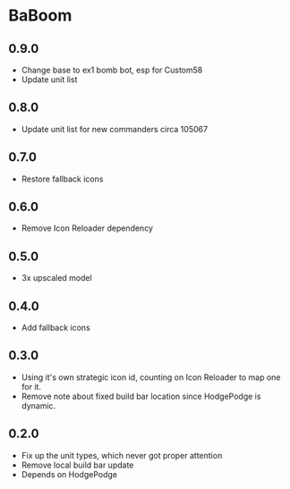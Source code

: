# BaBoom

## 0.9.0

- Change base to ex1 bomb bot, esp for Custom58
- Update unit list

## 0.8.0

- Update unit list for new commanders circa 105067

## 0.7.0

- Restore fallback icons

## 0.6.0

- Remove Icon Reloader dependency

## 0.5.0

- 3x upscaled model

## 0.4.0

- Add fallback icons

## 0.3.0

- Using it's own strategic icon id, counting on Icon Reloader to map one for it.
- Remove note about fixed build bar location since HodgePodge is dynamic.

## 0.2.0

- Fix up the unit types, which never got proper attention
- Remove local build bar update
- Depends on HodgePodge
